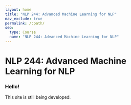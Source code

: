 ```yaml
---
layout: home
title: "NLP 244: Advanced Machine Learning for NLP"
nav_exclude: true
permalink: /:path/
seo:
  type: Course
  name: "NLP 244: Advanced Machine Learning for NLP"
---
```


# NLP 244: Advanced Machine Learning for NLP

### Hello!

This site is still being developed. 